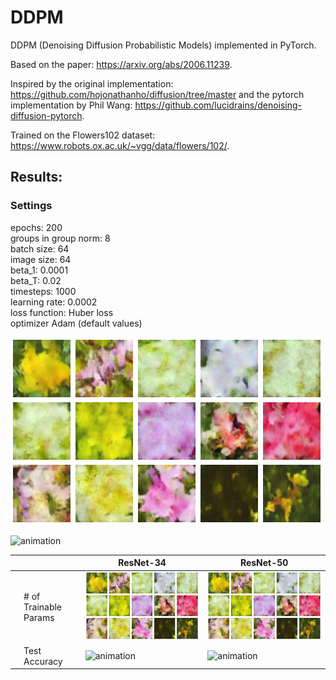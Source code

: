 # DDPM
DDPM (Denoising Diffusion Probabilistic Models) implemented in PyTorch.

Based on the paper: https://arxiv.org/abs/2006.11239.

Inspired by the original implementation: https://github.com/hojonathanho/diffusion/tree/master and the pytorch implementation by Phil Wang: https://github.com/lucidrains/denoising-diffusion-pytorch.

Trained on the Flowers102 dataset: https://www.robots.ox.ac.uk/~vgg/data/flowers/102/.

## Results:
### Settings
epochs: 200  
groups in group norm: 8  
batch size: 64  
image size: 64  
beta_1: 0.0001  
beta_T: 0.02  
timesteps: 1000  
learning rate: 0.0002  
loss function: Huber loss  
optimizer Adam (default values)

![final](./experiment1.png)

![animation](./experiment1.gif)

|   |         | ResNet-34 |  ResNet-50 |
|---|------------------------|----------------|--------------------------|
|   | # of Trainable Params  | ![final](./experiment1.png) | ![final](./experiment1.png) |
|   | Test Accuracy | ![animation](./experiment1.gif) | ![animation](./experiment1.gif) |
